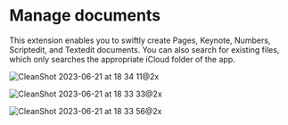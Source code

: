 # Manage documents

This extension enables you to swiftly create Pages, Keynote, Numbers, Scriptedit, and Textedit documents. You can also search for existing files, which only searches the appropriate iCloud folder of the app.

![CleanShot 2023-06-21 at 18 34 11@2x](https://github.com/qlery49/manage-documents/assets/127060121/272ca575-c573-444e-8246-4dbc6ddb2b56)

![CleanShot 2023-06-21 at 18 33 33@2x](https://github.com/qlery49/manage-documents/assets/127060121/c3e8f750-7aa2-439b-be6b-bb2a9a9f95a6)

![CleanShot 2023-06-21 at 18 33 56@2x](https://github.com/qlery49/manage-documents/assets/127060121/eea40db9-2fe4-474e-813d-b8a31700de91)
